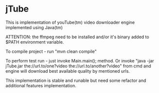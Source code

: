 # jTube
This is implementation of youTube(tm) video downloader engine implemented using Java(tm)

ATTENTION: the ffmpeg need to be installed and/or it's binary added to $PATH environment variable.

To compile project - run "mvn clean compile"

To perform test run - just invoke Main.main(); method.
Or invoke "java -jar jTube.jar the://url.to/one?video the://url.to/another?video" from cmd
and engine will download best available quality by mentioned urls.


This implementation is stable and runable but need some refactor and additional features implementation.